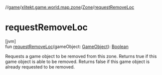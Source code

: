 //[game](../../../index.md)/[xlitekt.game.world.map.zone](../index.md)/[Zone](index.md)/[requestRemoveLoc](request-remove-loc.md)

# requestRemoveLoc

[jvm]\
fun [requestRemoveLoc](request-remove-loc.md)(gameObject: [GameObject](../../xlitekt.game.world.map/-game-object/index.md)): [Boolean](https://kotlinlang.org/api/latest/jvm/stdlib/kotlin/-boolean/index.html)

Requests a game object to be removed from this zone. Returns true if this game object is able to be removed. Returns false if this game object is already requested to be removed.
